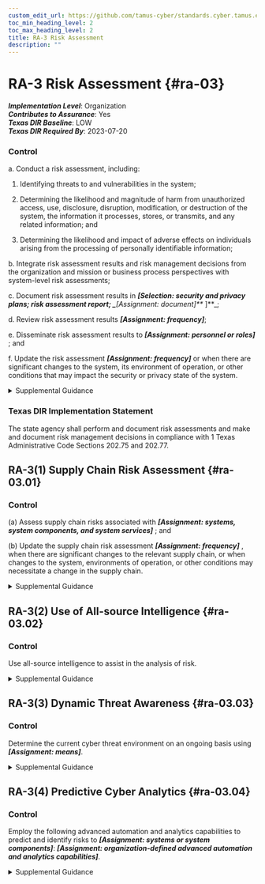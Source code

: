 ```yaml
---
custom_edit_url: https://github.com/tamus-cyber/standards.cyber.tamus.edu/tree/main/static/content/tamus.edu/TAMUS_profile.xml
toc_min_heading_level: 2
toc_max_heading_level: 2
title: RA-3 Risk Assessment
description: ""
---
```


# RA-3 Risk Assessment {#ra-03}

_**Implementation Level**_: Organization\
_**Contributes to Assurance**_: Yes\
_**Texas DIR Baseline**_: LOW\
_**Texas DIR Required By**_: 2023-07-20

### Control

a. Conduct a risk assessment, including:

1. Identifying threats to and vulnerabilities in the system;

2. Determining the likelihood and magnitude of harm from unauthorized access, use, disclosure, disruption, modification, or destruction of the system, the information it processes, stores, or transmits, and any related information; and

3. Determining the likelihood and impact of adverse effects on individuals arising from the processing of personally identifiable information;

b. Integrate risk assessment results and risk management decisions from the organization and mission or business process perspectives with system-level risk assessments;

c. Document risk assessment results in _**[Selection: security and privacy plans; risk assessment report; 
                  _**[Assignment: document]**_
               ]**_;

d. Review risk assessment results _**[Assignment: frequency]**_;

e. Disseminate risk assessment results to _**[Assignment: personnel or roles]**_ ; and

f. Update the risk assessment _**[Assignment: frequency]**_ or when there are significant changes to the system, its environment of operation, or other conditions that may impact the security or privacy state of the system.

<details>
  <summary>Supplemental Guidance</summary>

a. Conduct a risk assessment, including:

1. Identifying threats to and vulnerabilities in the system;

2. Determining the likelihood and magnitude of harm from unauthorized access, use, disclosure, disruption, modification, or destruction of the system, the information it processes, stores, or transmits, and any related information; and

3. Determining the likelihood and impact of adverse effects on individuals arising from the processing of personally identifiable information;

b. Integrate risk assessment results and risk management decisions from the organization and mission or business process perspectives with system-level risk assessments;

c. Document risk assessment results in _**[Selection: security and privacy plans; risk assessment report; 
                  _**[Assignment: document]**_
               ]**_;

d. Review risk assessment results _**[Assignment: frequency]**_;

e. Disseminate risk assessment results to _**[Assignment: personnel or roles]**_ ; and

f. Update the risk assessment _**[Assignment: frequency]**_ or when there are significant changes to the system, its environment of operation, or other conditions that may impact the security or privacy state of the system.

</details>

### Texas DIR Implementation Statement

The state agency shall perform and document risk assessments and make and document risk management decisions in compliance with 1 Texas Administrative Code Sections 202.75 and 202.77.

## RA-3(1) Supply Chain Risk Assessment {#ra-03.01}

### Control

(a) Assess supply chain risks associated with _**[Assignment: systems, system components, and system services]**_ ; and

(b) Update the supply chain risk assessment _**[Assignment: frequency]**_ , when there are significant changes to the relevant supply chain, or when changes to the system, environments of operation, or other conditions may necessitate a change in the supply chain.

<details>
  <summary>Supplemental Guidance</summary>

(a) Assess supply chain risks associated with _**[Assignment: systems, system components, and system services]**_ ; and

(b) Update the supply chain risk assessment _**[Assignment: frequency]**_ , when there are significant changes to the relevant supply chain, or when changes to the system, environments of operation, or other conditions may necessitate a change in the supply chain.

</details>

## RA-3(2) Use of All-source Intelligence {#ra-03.02}

### Control

Use all-source intelligence to assist in the analysis of risk.

<details>
  <summary>Supplemental Guidance</summary>

Use all-source intelligence to assist in the analysis of risk.

</details>

## RA-3(3) Dynamic Threat Awareness {#ra-03.03}

### Control

Determine the current cyber threat environment on an ongoing basis using _**[Assignment: means]**_.

<details>
  <summary>Supplemental Guidance</summary>

Determine the current cyber threat environment on an ongoing basis using _**[Assignment: means]**_.

</details>

## RA-3(4) Predictive Cyber Analytics {#ra-03.04}

### Control

Employ the following advanced automation and analytics capabilities to predict and identify risks to _**[Assignment: systems or system components]**_: _**[Assignment: organization-defined advanced automation and analytics capabilities]**_.

<details>
  <summary>Supplemental Guidance</summary>

Employ the following advanced automation and analytics capabilities to predict and identify risks to _**[Assignment: systems or system components]**_: _**[Assignment: organization-defined advanced automation and analytics capabilities]**_.

</details>

